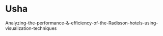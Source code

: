 # Usha
Analyzing-the-performance-&amp;-efficiency-of-the-Radisson-hotels-using-visualization-techniques
